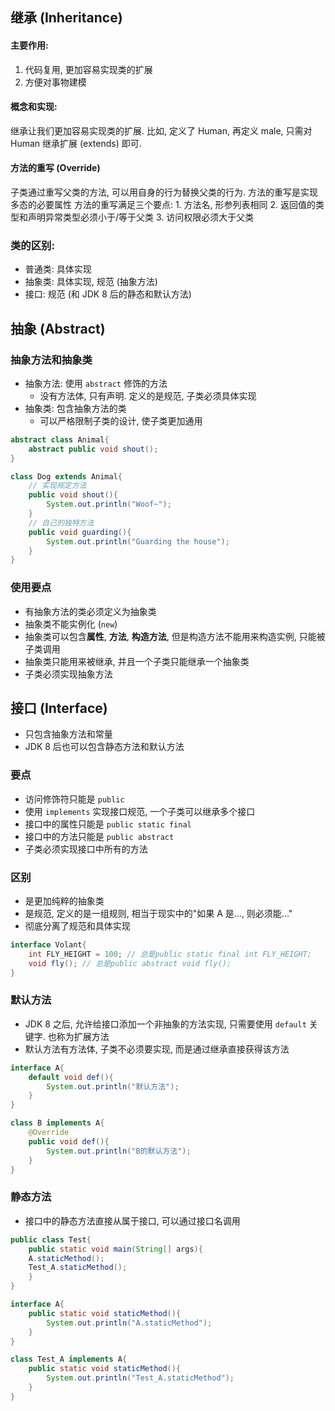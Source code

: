 ## 继承 (Inheritance)
#### 主要作用:
1. 代码复用, 更加容易实现类的扩展
2. 方便对事物建模
#### 概念和实现:
继承让我们更加容易实现类的扩展. 比如, 定义了 Human, 再定义 male, 只需对 Human 继承扩展 (extends) 即可.

#### 方法的重写 (Override)
子类通过重写父类的方法, 可以用自身的行为替换父类的行为. 方法的重写是实现多态的必要属性
方法的重写满足三个要点:
	1. 方法名, 形参列表相同
	2. 返回值的类型和声明异常类型必须小于/等于父类
	3. 访问权限必须大于父类
### 类的区别:
- 普通类: 具体实现
- 抽象类: 具体实现, 规范 (抽象方法)
- 接口: 规范 (和 JDK 8 后的静态和默认方法)
## 抽象 (Abstract)
### 抽象方法和抽象类
- 抽象方法: 使用 `abstract` 修饰的方法
	- 没有方法体, 只有声明. 定义的是规范, 子类必须具体实现
- 抽象类: 包含抽象方法的类
	- 可以严格限制子类的设计, 使子类更加通用
```java
abstract class Animal{
	abstract public void shout();
}

class Dog extends Animal{
	// 实现规定方法
	public void shout(){
		System.out.println("Woof~");
	}
	// 自己的独特方法
	public void guarding(){
		System.out.println("Guarding the house");
	}
}
```
### 使用要点
- 有抽象方法的类必须定义为抽象类
- 抽象类不能实例化 (`new`)
- 抽象类可以包含**属性**, **方法**, **构造方法**, 但是构造方法不能用来构造实例, 只能被子类调用
- 抽象类只能用来被继承, 并且一个子类只能继承一个抽象类
- 子类必须实现抽象方法

## 接口 (Interface)
- 只包含抽象方法和常量
- JDK 8 后也可以包含静态方法和默认方法
### 要点
- 访问修饰符只能是 `public`
- 使用 `implements` 实现接口规范, 一个子类可以继承多个接口
- 接口中的属性只能是 `public static final`
- 接口中的方法只能是 `public abstract`
- 子类必须实现接口中所有的方法
### 区别
- 是更加纯粹的抽象类
- 是规范, 定义的是一组规则, 相当于现实中的"如果 A 是..., 则必须能..."
- 彻底分离了规范和具体实现
```java
interface Volant{
	int FLY_HEIGHT = 100; // 总是public static final int FLY_HEIGHT;
	void fly(); // 总是public abstract void fly();
}
```
### 默认方法
- JDK 8 之后, 允许给接口添加一个非抽象的方法实现, 只需要使用 `default` 关键字. 也称为扩展方法
- 默认方法有方法体, 子类不必须要实现, 而是通过继承直接获得该方法
```java
interface A{
	default void def(){
		System.out.println("默认方法");
	}
}

class B implements A{
	@Override
	public void def(){
		System.out.println("B的默认方法");
	}
}
```

### 静态方法
- 接口中的静态方法直接从属于接口, 可以通过接口名调用
```java
public class Test{
	public static void main(String[] args){
	A.staticMethod();
	Test_A.staticMethod();
	}
}

interface A{
	public static void staticMethod(){
		System.out.println("A.staticMethod");
	}
}

class Test_A implements A{
	public static void staticMethod(){
		System.out.println("Test_A.staticMethod");
	}
}

```